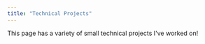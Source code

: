 ```yaml
---
title: "Technical Projects"
---
```


This page has a variety of small technical projects I've worked on!

